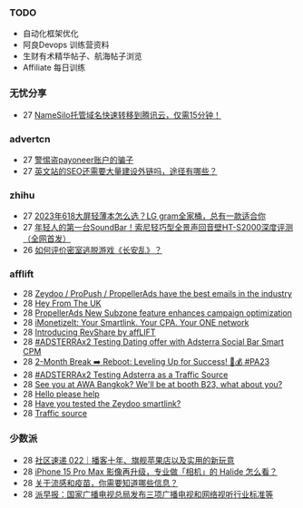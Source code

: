 ### TODO
-  自动化框架优化
-  阿良Devops 训练营资料
-  生财有术精华帖子、航海帖子浏览
-  Affiliate 每日训练

### 无忧分享
<!-- ruyo:START -->
-  27 [NameSilo托管域名快速转移到腾讯云，仅需15分钟！](https://51.ruyo.net/18548.html)<!-- ruyo:END -->

### advertcn
<!-- advertcn:START -->
-  27 [警惕盗payoneer账户的骗子](https://www.advertcn.com/forum.php?mod=viewthread&tid=113097)
-  27 [英文站的SEO还需要大量建设外链吗，途径有哪些？](https://www.advertcn.com/forum.php?mod=viewthread&tid=113096)<!-- advertcn:END -->

### zhihu
<!-- zhihu:START -->
-  27 [2023年618大屏轻薄本怎么选？LG gram全家桶，总有一款适合你](http://zhuanlan.zhihu.com/p/632641888?utm_campaign=rss&utm_medium=rss&utm_source=rss&utm_content=title)
-  27 [年轻人的第一台SoundBar！索尼轻巧型全景声回音壁HT-S2000深度评测（全网首发）](http://zhuanlan.zhihu.com/p/630990296?utm_campaign=rss&utm_medium=rss&utm_source=rss&utm_content=title)
-  26 [如何评价密室逃脱游戏《长安乱》？](http://www.zhihu.com/question/563950552/answer/3045961312?utm_campaign=rss&utm_medium=rss&utm_source=rss&utm_content=title)<!-- zhihu:END -->

### afflift
<!-- afflift:START -->
-  28 [Zeydoo / ProPush / PropellerAds have the best emails in the industry](https://afflift.com/f/threads/zeydoo-propush-propellerads-have-the-best-emails-in-the-industry.12131/)
-  28 [Hey From The UK](https://afflift.com/f/threads/hey-from-the-uk.12127/)
-  28 [PropellerAds New Subzone feature enhances campaign optimization](https://afflift.com/f/threads/propellerads-new-subzone-feature-enhances-campaign-optimization.11221/)
-  28 [iMonetizeIt: Your Smartlink. Your CPA. Your ONE network](https://afflift.com/f/threads/imonetizeit-your-smartlink-your-cpa-your-one-network.3086/)
-  28 [Introducing RevShare by affLIFT](https://afflift.com/f/threads/introducing-revshare-by-afflift.11814/)
-  28 [#ADSTERRAx2 Testing Dating offer with Adsterra Social Bar Smart CPM](https://afflift.com/f/threads/adsterrax2-testing-dating-offer-with-adsterra-social-bar-smart-cpm.12092/)
-  28 [2-Month Break ➡️ Reboot: Leveling Up for Success! 💼💰 #PA23](https://afflift.com/f/threads/2-month-break-%E2%9E%A1%EF%B8%8F-reboot-leveling-up-for-success-%F0%9F%92%BC%F0%9F%92%B0-pa23.11560/)
-  28 [#ADSTERRAx2 Testing Adsterra as a Traffic Source](https://afflift.com/f/threads/adsterrax2-testing-adsterra-as-a-traffic-source.11955/)
-  28 [See you at AWA Bangkok? We&#39;ll be at booth B23, what about you?](https://afflift.com/f/threads/see-you-at-awa-bangkok-well-be-at-booth-b23-what-about-you.12130/)
-  28 [Hello please help](https://afflift.com/f/threads/hello-please-help.12122/)
-  28 [Have you tested the Zeydoo smartlink?](https://afflift.com/f/threads/have-you-tested-the-zeydoo-smartlink.11990/)
-  28 [Traffic source](https://afflift.com/f/threads/traffic-source.12009/)<!-- afflift:END -->

### 少数派
<!-- sspai:START -->
-  28 [社区速递 022｜播客十年、旗舰苹果店以及实用的新玩意](https://sspai.com/post/84689)
-  28 [iPhone 15 Pro Max 影像再升级，专业做「相机」的 Halide 怎么看？](https://sspai.com/post/84632)
-  28 [关于流感和疫苗，你需要知道哪些信息？](https://sspai.com/post/76945)
-  28 [派早报：国家广播电视总局发布三项广播电视和网络视听行业标准等](https://sspai.com/post/84677)<!-- sspai:END -->
